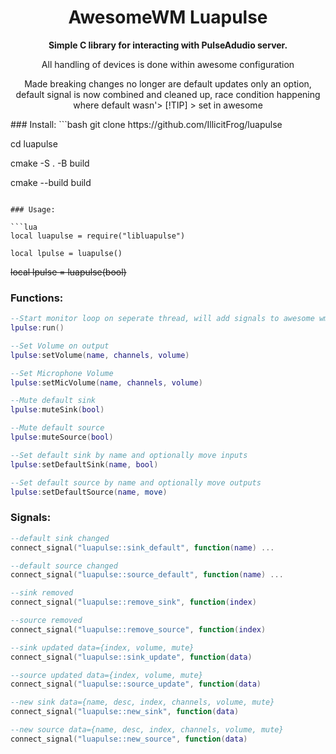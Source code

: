 <h1 align="center"> AwesomeWM Luapulse </h1>

<p align="center"><b>Simple C library for interacting with PulseAdudio server.</b>
<p align="center">All handling of devices is done within awesome configuration

<p align="center">Made breaking changes no longer are default updates only an option,
default signal is now combined and cleaned up, race condition happening where default wasn'> [!TIP]
> set in awesome </p>
### Install:
```bash
git clone https://github.com/IllicitFrog/luapulse

cd luapulse

cmake -S . -B build

cmake --build build
```

### Usage:

```lua
local luapulse = require("libluapulse")

local lpulse = luapulse()
```

<s>local lpulse = luapulse(bool)</s>

### Functions:
 ```lua
 --Start monitor loop on seperate thread, will add signals to awesome wm loop
 lpulse:run()

 --Set Volume on output
 lpulse:setVolume(name, channels, volume)

 --Set Microphone Volume
 lpulse:setMicVolume(name, channels, volume)

 --Mute default sink
 lpulse:muteSink(bool)

 --Mute default source
 lpulse:muteSource(bool)

 --Set default sink by name and optionally move inputs
 lpulse:setDefaultSink(name, bool)

 --Set default source by name and optionally move outputs
 lpulse:setDefaultSource(name, move)
 ```

### Signals:

```lua
--default sink changed
connect_signal("luapulse::sink_default", function(name) ...

--default source changed
connect_signal("luapulse::source_default", function(name) ...

--sink removed
connect_signal("luapulse::remove_sink", function(index)

--source removed
connect_signal("luapulse::remove_source", function(index)

--sink updated data={index, volume, mute}
connect_signal("luapulse::sink_update", function(data)

--source updated data={index, volume, mute}
connect_signal("luapulse::source_update", function(data)

--new sink data={name, desc, index, channels, volume, mute}
connect_signal("luapulse::new_sink", function(data)

--new source data={name, desc, index, channels, volume, mute}
connect_signal("luapulse::new_source", function(data)
```
